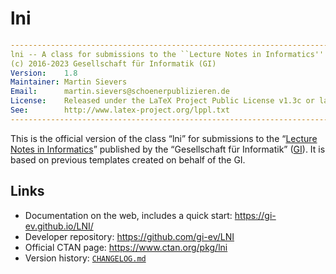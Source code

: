 # lni

```yaml
----------------------------------------------------------------------------
lni -- A class for submissions to the ``Lecture Notes in Informatics''
(c) 2016-2023 Gesellschaft für Informatik (GI)
Version:    1.8
Maintainer: Martin Sievers
Email:      martin.sievers@schoenerpublizieren.de
License:    Released under the LaTeX Project Public License v1.3c or later
See:        http://www.latex-project.org/lppl.txt
----------------------------------------------------------------------------
```

This is the official version of the class “lni” for submissions to the
“[Lecture Notes in Informatics]” published by the “Gesellschaft für Informatik”
([GI]).
It is based on previous templates created on behalf of the GI.

## Links

- Documentation on the web, includes a quick start: <https://gi-ev.github.io/LNI/>
- Developer repository: <https://github.com/gi-ev/LNI>
- Official CTAN page: <https://www.ctan.org/pkg/lni>
- Version history: [`CHANGELOG.md`](CHANGELOG.md)

[GI]: https://gi.de/
[Lecture Notes in Informatics]: https://gi.de/service/publikationen/lni
